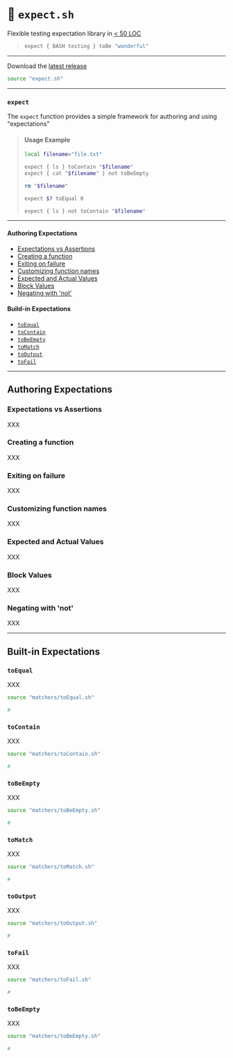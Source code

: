 # 🧐 `expect.sh`

Flexible testing expectation library in [< 50 LOC](https://github.com/bx-sh/expect.sh/blob/master/expect.sh)

> ```sh
> expect { BASH testing } toBe "wonderful"
> ```

---

Download the [latest release](https://github.com/bx-sh/expect.sh/archive/v0.2.0.tar.gz)

```sh
source "expect.sh"
```

---

### `expect`

The `expect` function provides a simple framework for authoring and using "expectations"

> #### Usage Example
>
> ```sh
> local filename="file.txt"
>
> expect { ls } toContain "$filename"
> expect { cat "$filename" } not toBeEmpty
>
> rm "$filename"
>
> expect $? toEqual 0
>
> expect { ls } not toContain "$filename"
> ```

---

#### Authoring Expectations
- [Expectations vs Assertions](#expectations-vs-assertions)
- [Creating a function](#creating-a-function)
- [Exiting on failure](#exiting-on-failure)
- [Customizing function names](#customizing-function-names)
- [Expected and Actual Values](#expected-and-actual-values)
- [Block Values](#block-values)
- [Negating with 'not'](#negagting-with-not)

#### Build-in Expectations
- [`toEqual`](#expect)
- [`toContain`](#expect)
- [`toBeEmpty`](#expect)
- [`toMatch`](#expect)
- [`toOutput`](#expect)
- [`toFail`](#expect)

----

## Authoring Expectations

### Expectations vs Assertions

XXX

### Creating a function

XXX

### Exiting on failure

XXX

### Customizing function names

XXX

### Expected and Actual Values

XXX

### Block Values

XXX

### Negating with 'not'

XXX

---

## Built-in Expectations

### `toEqual`

XXX

```sh
source "matchers/toEqual.sh"

#
```

### `toContain`

XXX

```sh
source "matchers/toContain.sh"

#
```

### `toBeEmpty`

XXX

```sh
source "matchers/toBeEmpty.sh"

#
```

### `toMatch`

XXX

```sh
source "matchers/toMatch.sh"

#
```

### `toOutput`

XXX

```sh
source "matchers/toOutput.sh"

#
```

### `toFail`

XXX

```sh
source "matchers/toFail.sh"

#
```

### `toBeEmpty`

XXX

```sh
source "matchers/toBeEmpty.sh"

#
```
